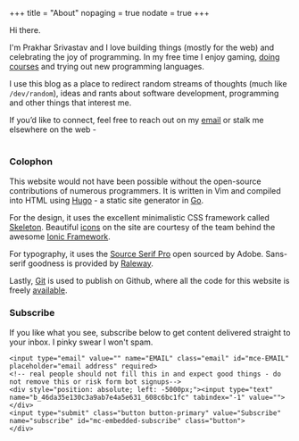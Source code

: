 +++
title = "About"
nopaging = true
nodate = true
+++

Hi there.

I'm Prakhar Srivastav and I love building things (mostly for the web) and celebrating the joy of programming. In my free time I enjoy gaming, [doing courses](https://www.class-central.com/@prakhar) and trying out new programming languages.

I use this blog as a place to redirect random streams of thoughts (much like `/dev/random`), ideas and rants about software development, programming and other things that interest me.

<p>If you’d like to connect, feel free to reach out on my <a href="mailto:prakhar1989@gmail.com">email</a> or stalk me elsewhere on the web - 
<h1 class="social-me">
  <a title="Github" href="http://github.com/prakhar1989"><i class="ion-social-octocat"></i></a> 
  <a title="Hacker News" href="https://news.ycombinator.com/user?id=krat0sprakhar"><i class="ion-social-hackernews-outline"></i></a>
  <a title="Twitter" href="https://twitter.com/prakharsriv9"><i class="ion-social-twitter"></i></a> 
  <a title="LinkedIn" href="https://www.linkedin.com/in/prakharsrivastav"><i class="ion-social-linkedin-outline"></i></a> 
</h1></p>

### Colophon

This website would not have been possible without the open-source contributions of numerous programmers.  It is written in Vim and compiled into HTML 
using [Hugo](http://gohugo.io) - a static site generator in [Go](https://golang.org/). 

For the design, it uses the excellent minimalistic CSS framework called [Skeleton](http://getskeleton.com). Beautiful [icons](http://ionicons.com/) on the site are courtesy of the team behind the awesome [Ionic Framework](http://ionicframework.com/).

For typography, it uses the [Source Serif Pro](https://github.com/adobe-fonts/source-serif-pro) open sourced by Adobe. Sans-serif goodness is provided by [Raleway](https://github.com/theleagueof/raleway).

Lastly, [Git](http://git-scm.com/) is used to publish on Github, where all the code for this website is freely [available](https://github.com/prakhar1989/prakhar1989.github.com).

### Subscribe

If you like what you see, subscribe below to get content delivered straight to your inbox. I pinky swear I won't spam.

<div id="mc_embed_signup">
<form action="//prakhar.us8.list-manage.com/subscribe/post?u=46da35e130c3a9ab7e4a5e631&amp;id=608c6bc1fc" method="post" id="mc-embedded-subscribe-form" name="mc-embedded-subscribe-form" class="validate" target="_blank" novalidate>
    <div id="mc_embed_signup_scroll">
	
	<input type="email" value="" name="EMAIL" class="email" id="mce-EMAIL" placeholder="email address" required>
    <!-- real people should not fill this in and expect good things - do not remove this or risk form bot signups-->
    <div style="position: absolute; left: -5000px;"><input type="text" name="b_46da35e130c3a9ab7e4a5e631_608c6bc1fc" tabindex="-1" value=""></div>
    <input type="submit" class="button button-primary" value="Subscribe" name="subscribe" id="mc-embedded-subscribe" class="button">
    </div>
</form>
</div>

<!--End mc_embed_signup-->
